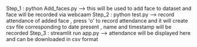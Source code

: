 Step_1 : python Add_faces.py --> this will be used to add face to dataset and face will be recorded via webcaam 
Step_2 : python test.py --> record attendance of added face , press 'o' to record attendance and it will create csv file corresponding to date present , name and timestamp will be recorded 
Step_3 : streamlit run app.py --> attendance will be displayed here and can be downloaded in csv format 
